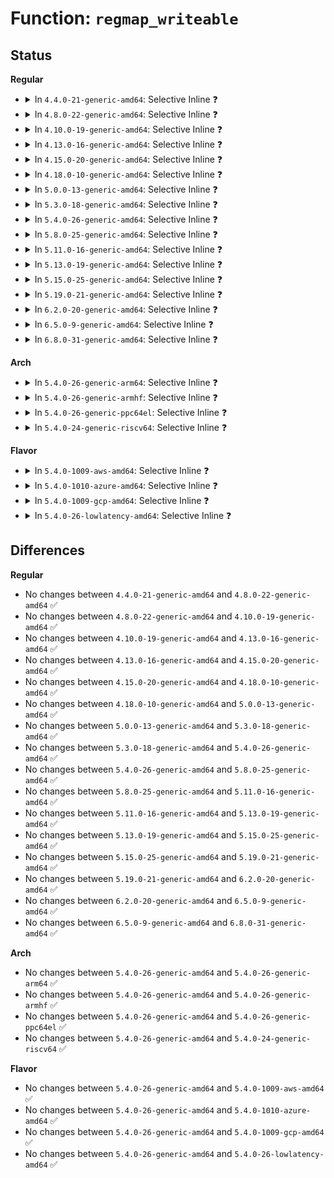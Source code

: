 # Function: <code>regmap_writeable</code>

## Status
<b>Regular</b>
<ul>
<li>
<details>
<summary>In <code>4.4.0-21-generic-amd64</code>: Selective Inline ❓</summary>

```c
bool regmap_writeable(struct regmap * map, unsigned int reg)
```

```json
{
  "name": "regmap_writeable",
  "collision_type": "Unique Global",
  "inline_type": "Selective",
  "funcs": [
    {
      "addr": 18446744071584501488,
      "name": "regmap_writeable",
      "external": true,
      "loc": "drivers/base/regmap/regmap.c:81",
      "file": "drivers/base/regmap/regmap.c",
      "inline": "not declared, inlined",
      "caller_inline": [],
      "caller_func": [
        "drivers/base/regmap/regmap.c:_regmap_write",
        "drivers/base/regmap/regcache.c:regcache_default_sync",
        "drivers/base/regmap/regcache.c:regcache_sync_block",
        "drivers/base/regmap/regcache.c:regcache_sync_block",
        "drivers/base/regmap/regmap-debugfs.c:regmap_access_read_file",
        "drivers/base/regmap/regmap-debugfs.c:regmap_access_read_file"
      ]
    }
  ],
  "symbols": [
    {
      "addr": 18446744071584501488,
      "name": "regmap_writeable",
      "section": ".text",
      "bind": "STB_GLOBAL",
      "size": 73
    }
  ]
}
```
</details>
</li>
<li>
<details>
<summary>In <code>4.8.0-22-generic-amd64</code>: Selective Inline ❓</summary>

```c
bool regmap_writeable(struct regmap * map, unsigned int reg)
```

```json
{
  "name": "regmap_writeable",
  "collision_type": "Unique Global",
  "inline_type": "Selective",
  "funcs": [
    {
      "addr": 18446744071584848240,
      "name": "regmap_writeable",
      "external": true,
      "loc": "drivers/base/regmap/regmap.c:82",
      "file": "drivers/base/regmap/regmap.c",
      "inline": "not declared, inlined",
      "caller_inline": [],
      "caller_func": [
        "drivers/base/regmap/regmap.c:_regmap_write",
        "drivers/base/regmap/regcache.c:regcache_sync_block",
        "drivers/base/regmap/regcache.c:regcache_sync_block",
        "drivers/base/regmap/regcache.c:regcache_default_sync",
        "drivers/base/regmap/regmap-debugfs.c:regmap_access_show",
        "drivers/base/regmap/regmap-debugfs.c:regmap_access_show"
      ]
    }
  ],
  "symbols": [
    {
      "addr": 18446744071584848240,
      "name": "regmap_writeable",
      "section": ".text",
      "bind": "STB_GLOBAL",
      "size": 75
    }
  ]
}
```
</details>
</li>
<li>
<details>
<summary>In <code>4.10.0-19-generic-amd64</code>: Selective Inline ❓</summary>

```c
bool regmap_writeable(struct regmap * map, unsigned int reg)
```

```json
{
  "name": "regmap_writeable",
  "collision_type": "Unique Global",
  "inline_type": "Selective",
  "funcs": [
    {
      "addr": 18446744071585041616,
      "name": "regmap_writeable",
      "external": true,
      "loc": "drivers/base/regmap/regmap.c:82",
      "file": "drivers/base/regmap/regmap.c",
      "inline": "not declared, inlined",
      "caller_inline": [],
      "caller_func": [
        "drivers/base/regmap/regmap.c:_regmap_write",
        "drivers/base/regmap/regcache.c:regcache_sync_block",
        "drivers/base/regmap/regcache.c:regcache_sync_block",
        "drivers/base/regmap/regcache.c:regcache_default_sync",
        "drivers/base/regmap/regmap-debugfs.c:regmap_access_show",
        "drivers/base/regmap/regmap-debugfs.c:regmap_access_show"
      ]
    }
  ],
  "symbols": [
    {
      "addr": 18446744071585041616,
      "name": "regmap_writeable",
      "section": ".text",
      "bind": "STB_GLOBAL",
      "size": 75
    }
  ]
}
```
</details>
</li>
<li>
<details>
<summary>In <code>4.13.0-16-generic-amd64</code>: Selective Inline ❓</summary>

```c
bool regmap_writeable(struct regmap * map, unsigned int reg)
```

```json
{
  "name": "regmap_writeable",
  "collision_type": "Unique Global",
  "inline_type": "Selective",
  "funcs": [
    {
      "addr": 18446744071585126064,
      "name": "regmap_writeable",
      "external": true,
      "loc": "drivers/base/regmap/regmap.c:82",
      "file": "drivers/base/regmap/regmap.c",
      "inline": "not declared, inlined",
      "caller_inline": [],
      "caller_func": [
        "drivers/base/regmap/regmap.c:_regmap_write",
        "drivers/base/regmap/regcache.c:regcache_sync_block",
        "drivers/base/regmap/regcache.c:regcache_sync_block",
        "drivers/base/regmap/regcache.c:regcache_default_sync",
        "drivers/base/regmap/regmap-debugfs.c:regmap_access_show",
        "drivers/base/regmap/regmap-debugfs.c:regmap_access_show"
      ]
    }
  ],
  "symbols": [
    {
      "addr": 18446744071585126064,
      "name": "regmap_writeable",
      "section": ".text",
      "bind": "STB_GLOBAL",
      "size": 71
    }
  ]
}
```
</details>
</li>
<li>
<details>
<summary>In <code>4.15.0-20-generic-amd64</code>: Selective Inline ❓</summary>

```c
bool regmap_writeable(struct regmap * map, unsigned int reg)
```

```json
{
  "name": "regmap_writeable",
  "collision_type": "Unique Global",
  "inline_type": "Selective",
  "funcs": [
    {
      "addr": 18446744071585552480,
      "name": "regmap_writeable",
      "external": true,
      "loc": "drivers/base/regmap/regmap.c:83",
      "file": "drivers/base/regmap/regmap.c",
      "inline": "not declared, inlined",
      "caller_inline": [],
      "caller_func": [
        "drivers/base/regmap/regmap.c:_regmap_write",
        "drivers/base/regmap/regcache.c:regcache_sync_block",
        "drivers/base/regmap/regcache.c:regcache_sync_block",
        "drivers/base/regmap/regcache.c:regcache_default_sync",
        "drivers/base/regmap/regmap-debugfs.c:regmap_access_show",
        "drivers/base/regmap/regmap-debugfs.c:regmap_access_show"
      ]
    }
  ],
  "symbols": [
    {
      "addr": 18446744071585552480,
      "name": "regmap_writeable",
      "section": ".text",
      "bind": "STB_GLOBAL",
      "size": 74
    }
  ]
}
```
</details>
</li>
<li>
<details>
<summary>In <code>4.18.0-10-generic-amd64</code>: Selective Inline ❓</summary>

```c
bool regmap_writeable(struct regmap * map, unsigned int reg)
```

```json
{
  "name": "regmap_writeable",
  "collision_type": "Unique Global",
  "inline_type": "Selective",
  "funcs": [
    {
      "addr": 18446744071585796656,
      "name": "regmap_writeable",
      "external": true,
      "loc": "drivers/base/regmap/regmap.c:83",
      "file": "drivers/base/regmap/regmap.c",
      "inline": "not declared, inlined",
      "caller_inline": [],
      "caller_func": [
        "drivers/base/regmap/regmap.c:_regmap_write",
        "drivers/base/regmap/regcache.c:regcache_sync_block",
        "drivers/base/regmap/regcache.c:regcache_sync_block",
        "drivers/base/regmap/regcache.c:regcache_default_sync",
        "drivers/base/regmap/regmap-debugfs.c:regmap_access_show",
        "drivers/base/regmap/regmap-debugfs.c:regmap_access_show"
      ]
    }
  ],
  "symbols": [
    {
      "addr": 18446744071585796656,
      "name": "regmap_writeable",
      "section": ".text",
      "bind": "STB_GLOBAL",
      "size": 73
    }
  ]
}
```
</details>
</li>
<li>
<details>
<summary>In <code>5.0.0-13-generic-amd64</code>: Selective Inline ❓</summary>

```c
bool regmap_writeable(struct regmap * map, unsigned int reg)
```

```json
{
  "name": "regmap_writeable",
  "collision_type": "Unique Global",
  "inline_type": "Selective",
  "funcs": [
    {
      "addr": 18446744071585929888,
      "name": "regmap_writeable",
      "external": true,
      "loc": "drivers/base/regmap/regmap.c:93",
      "file": "drivers/base/regmap/regmap.c",
      "inline": "not declared, inlined",
      "caller_inline": [],
      "caller_func": [
        "drivers/base/regmap/regmap.c:_regmap_write",
        "drivers/base/regmap/regcache.c:regcache_sync_block",
        "drivers/base/regmap/regcache.c:regcache_sync_block",
        "drivers/base/regmap/regcache.c:regcache_default_sync",
        "drivers/base/regmap/regmap-debugfs.c:regmap_access_show",
        "drivers/base/regmap/regmap-debugfs.c:regmap_access_show"
      ]
    }
  ],
  "symbols": [
    {
      "addr": 18446744071585929888,
      "name": "regmap_writeable",
      "section": ".text",
      "bind": "STB_GLOBAL",
      "size": 73
    }
  ]
}
```
</details>
</li>
<li>
<details>
<summary>In <code>5.3.0-18-generic-amd64</code>: Selective Inline ❓</summary>

```c
bool regmap_writeable(struct regmap * map, unsigned int reg)
```

```json
{
  "name": "regmap_writeable",
  "collision_type": "Unique Global",
  "inline_type": "Selective",
  "funcs": [
    {
      "addr": 18446744071586171424,
      "name": "regmap_writeable",
      "external": true,
      "loc": "drivers/base/regmap/regmap.c:89",
      "file": "drivers/base/regmap/regmap.c",
      "inline": "not declared, inlined",
      "caller_inline": [],
      "caller_func": [
        "drivers/base/regmap/regmap.c:_regmap_write",
        "drivers/base/regmap/regmap.c:_regmap_raw_write_impl",
        "drivers/base/regmap/regmap.c:_regmap_raw_write_impl",
        "drivers/base/regmap/regcache.c:regcache_sync_block",
        "drivers/base/regmap/regcache.c:regcache_sync_block",
        "drivers/base/regmap/regcache.c:regcache_default_sync",
        "drivers/base/regmap/regmap-debugfs.c:regmap_access_show",
        "drivers/base/regmap/regmap-debugfs.c:regmap_access_show"
      ]
    }
  ],
  "symbols": [
    {
      "addr": 18446744071586171424,
      "name": "regmap_writeable",
      "section": ".text",
      "bind": "STB_GLOBAL",
      "size": 73
    }
  ]
}
```
</details>
</li>
<li>
<details>
<summary>In <code>5.4.0-26-generic-amd64</code>: Selective Inline ❓</summary>

```c
bool regmap_writeable(struct regmap * map, unsigned int reg)
```

```json
{
  "name": "regmap_writeable",
  "collision_type": "Unique Global",
  "inline_type": "Selective",
  "funcs": [
    {
      "addr": 18446744071586319824,
      "name": "regmap_writeable",
      "external": true,
      "loc": "drivers/base/regmap/regmap.c:89",
      "file": "drivers/base/regmap/regmap.c",
      "inline": "not declared, inlined",
      "caller_inline": [],
      "caller_func": [
        "drivers/base/regmap/regmap.c:_regmap_write",
        "drivers/base/regmap/regmap.c:_regmap_raw_write_impl",
        "drivers/base/regmap/regcache.c:regcache_sync_block",
        "drivers/base/regmap/regcache.c:regcache_sync_block",
        "drivers/base/regmap/regcache.c:regcache_default_sync",
        "drivers/base/regmap/regmap-debugfs.c:regmap_access_show",
        "drivers/base/regmap/regmap-debugfs.c:regmap_access_show"
      ]
    }
  ],
  "symbols": [
    {
      "addr": 18446744071586319824,
      "name": "regmap_writeable",
      "section": ".text",
      "bind": "STB_GLOBAL",
      "size": 73
    }
  ]
}
```
</details>
</li>
<li>
<details>
<summary>In <code>5.8.0-25-generic-amd64</code>: Selective Inline ❓</summary>

```c
bool regmap_writeable(struct regmap * map, unsigned int reg)
```

```json
{
  "name": "regmap_writeable",
  "collision_type": "Unique Global",
  "inline_type": "Selective",
  "funcs": [
    {
      "addr": 18446744071587089664,
      "name": "regmap_writeable",
      "external": true,
      "loc": "drivers/base/regmap/regmap.c:90",
      "file": "drivers/base/regmap/regmap.c",
      "inline": "not declared, inlined",
      "caller_inline": [],
      "caller_func": [
        "drivers/base/regmap/regmap.c:_regmap_write",
        "drivers/base/regmap/regmap.c:_regmap_raw_write_impl",
        "drivers/base/regmap/regcache.c:regcache_sync_block_raw",
        "drivers/base/regmap/regcache.c:regcache_sync_block_single",
        "drivers/base/regmap/regcache.c:regcache_default_sync",
        "drivers/base/regmap/regmap-debugfs.c:regmap_access_show",
        "drivers/base/regmap/regmap-debugfs.c:regmap_access_show"
      ]
    }
  ],
  "symbols": [
    {
      "addr": 18446744071587089664,
      "name": "regmap_writeable",
      "section": ".text",
      "bind": "STB_GLOBAL",
      "size": 73
    }
  ]
}
```
</details>
</li>
<li>
<details>
<summary>In <code>5.11.0-16-generic-amd64</code>: Selective Inline ❓</summary>

```c
bool regmap_writeable(struct regmap * map, unsigned int reg)
```

```json
{
  "name": "regmap_writeable",
  "collision_type": "Unique Global",
  "inline_type": "Selective",
  "funcs": [
    {
      "addr": 18446744071587175872,
      "name": "regmap_writeable",
      "external": true,
      "loc": "drivers/base/regmap/regmap.c:90",
      "file": "drivers/base/regmap/regmap.c",
      "inline": "not declared, inlined",
      "caller_inline": [],
      "caller_func": [
        "drivers/base/regmap/regmap.c:_regmap_write",
        "drivers/base/regmap/regmap.c:_regmap_raw_write_impl",
        "drivers/base/regmap/regcache.c:regcache_sync_block_raw",
        "drivers/base/regmap/regcache.c:regcache_sync_block_single",
        "drivers/base/regmap/regcache.c:regcache_default_sync",
        "drivers/base/regmap/regmap-debugfs.c:regmap_access_show",
        "drivers/base/regmap/regmap-debugfs.c:regmap_access_show"
      ]
    }
  ],
  "symbols": [
    {
      "addr": 18446744071587175872,
      "name": "regmap_writeable",
      "section": ".text",
      "bind": "STB_GLOBAL",
      "size": 73
    }
  ]
}
```
</details>
</li>
<li>
<details>
<summary>In <code>5.13.0-19-generic-amd64</code>: Selective Inline ❓</summary>

```c
bool regmap_writeable(struct regmap * map, unsigned int reg)
```

```json
{
  "name": "regmap_writeable",
  "collision_type": "Unique Global",
  "inline_type": "Selective",
  "funcs": [
    {
      "addr": 18446744071587063408,
      "name": "regmap_writeable",
      "external": true,
      "loc": "drivers/base/regmap/regmap.c:90",
      "file": "drivers/base/regmap/regmap.c",
      "inline": "not declared, inlined",
      "caller_inline": [],
      "caller_func": [
        "drivers/base/regmap/regmap.c:_regmap_write",
        "drivers/base/regmap/regmap.c:_regmap_raw_write_impl",
        "drivers/base/regmap/regcache.c:regcache_sync_block",
        "drivers/base/regmap/regcache.c:regcache_sync_block",
        "drivers/base/regmap/regcache.c:regcache_default_sync",
        "drivers/base/regmap/regmap-debugfs.c:regmap_access_show",
        "drivers/base/regmap/regmap-debugfs.c:regmap_access_show"
      ]
    }
  ],
  "symbols": [
    {
      "addr": 18446744071587063408,
      "name": "regmap_writeable",
      "section": ".text",
      "bind": "STB_GLOBAL",
      "size": 73
    }
  ]
}
```
</details>
</li>
<li>
<details>
<summary>In <code>5.15.0-25-generic-amd64</code>: Selective Inline ❓</summary>

```c
bool regmap_writeable(struct regmap * map, unsigned int reg)
```

```json
{
  "name": "regmap_writeable",
  "collision_type": "Unique Global",
  "inline_type": "Selective",
  "funcs": [
    {
      "addr": 18446744071587634240,
      "name": "regmap_writeable",
      "external": true,
      "loc": "drivers/base/regmap/regmap.c:90",
      "file": "drivers/base/regmap/regmap.c",
      "inline": "not declared, inlined",
      "caller_inline": [],
      "caller_func": [
        "drivers/base/regmap/regmap.c:_regmap_write",
        "drivers/base/regmap/regmap.c:_regmap_raw_write_impl",
        "drivers/base/regmap/regcache.c:regcache_sync_block",
        "drivers/base/regmap/regcache.c:regcache_sync_block",
        "drivers/base/regmap/regcache.c:regcache_default_sync",
        "drivers/base/regmap/regmap-debugfs.c:regmap_access_show",
        "drivers/base/regmap/regmap-debugfs.c:regmap_access_show"
      ]
    }
  ],
  "symbols": [
    {
      "addr": 18446744071587634240,
      "name": "regmap_writeable",
      "section": ".text",
      "bind": "STB_GLOBAL",
      "size": 73
    }
  ]
}
```
</details>
</li>
<li>
<details>
<summary>In <code>5.19.0-21-generic-amd64</code>: Selective Inline ❓</summary>

```c
bool regmap_writeable(struct regmap * map, unsigned int reg)
```

```json
{
  "name": "regmap_writeable",
  "collision_type": "Unique Global",
  "inline_type": "Selective",
  "funcs": [
    {
      "addr": 18446744071588977296,
      "name": "regmap_writeable",
      "external": true,
      "loc": "drivers/base/regmap/regmap.c:90",
      "file": "drivers/base/regmap/regmap.c",
      "inline": "not declared, inlined",
      "caller_inline": [],
      "caller_func": [
        "drivers/base/regmap/regmap.c:_regmap_write",
        "drivers/base/regmap/regmap.c:_regmap_raw_write_impl",
        "drivers/base/regmap/regcache.c:regcache_sync_block",
        "drivers/base/regmap/regcache.c:regcache_sync_block",
        "drivers/base/regmap/regcache.c:regcache_default_sync",
        "drivers/base/regmap/regmap-debugfs.c:regmap_access_show",
        "drivers/base/regmap/regmap-debugfs.c:regmap_access_show"
      ]
    }
  ],
  "symbols": [
    {
      "addr": 18446744071588977296,
      "name": "regmap_writeable",
      "section": ".text",
      "bind": "STB_GLOBAL",
      "size": 103
    }
  ]
}
```
</details>
</li>
<li>
<details>
<summary>In <code>6.2.0-20-generic-amd64</code>: Selective Inline ❓</summary>

```c
bool regmap_writeable(struct regmap * map, unsigned int reg)
```

```json
{
  "name": "regmap_writeable",
  "collision_type": "Unique Global",
  "inline_type": "Selective",
  "funcs": [
    {
      "addr": 18446744071590497312,
      "name": "regmap_writeable",
      "external": true,
      "loc": "drivers/base/regmap/regmap.c:90",
      "file": "drivers/base/regmap/regmap.c",
      "inline": "not declared, inlined",
      "caller_inline": [],
      "caller_func": [
        "drivers/base/regmap/regmap.c:_regmap_write",
        "drivers/base/regmap/regmap.c:_regmap_raw_write_impl",
        "drivers/base/regmap/regcache.c:regcache_sync_block",
        "drivers/base/regmap/regcache.c:regcache_sync_block",
        "drivers/base/regmap/regcache.c:regcache_default_sync",
        "drivers/base/regmap/regmap-debugfs.c:regmap_access_show",
        "drivers/base/regmap/regmap-debugfs.c:regmap_access_show"
      ]
    }
  ],
  "symbols": [
    {
      "addr": 18446744071590497312,
      "name": "regmap_writeable",
      "section": ".text",
      "bind": "STB_GLOBAL",
      "size": 103
    }
  ]
}
```
</details>
</li>
<li>
<details>
<summary>In <code>6.5.0-9-generic-amd64</code>: Selective Inline ❓</summary>

```c
bool regmap_writeable(struct regmap * map, unsigned int reg)
```

```json
{
  "name": "regmap_writeable",
  "collision_type": "Unique Global",
  "inline_type": "Selective",
  "funcs": [
    {
      "addr": 18446744071590821008,
      "name": "regmap_writeable",
      "external": true,
      "loc": "drivers/base/regmap/regmap.c:90",
      "file": "drivers/base/regmap/regmap.c",
      "inline": "not declared, inlined",
      "caller_inline": [],
      "caller_func": [
        "drivers/base/regmap/regmap.c:_regmap_write",
        "drivers/base/regmap/regmap.c:_regmap_raw_write_impl",
        "drivers/base/regmap/regcache.c:regcache_sync_block",
        "drivers/base/regmap/regcache.c:regcache_sync_block",
        "drivers/base/regmap/regcache.c:regcache_default_sync",
        "drivers/base/regmap/regcache.c:regcache_reg_needs_sync",
        "drivers/base/regmap/regmap-debugfs.c:regmap_access_show",
        "drivers/base/regmap/regmap-debugfs.c:regmap_access_show"
      ]
    }
  ],
  "symbols": [
    {
      "addr": 18446744071590821008,
      "name": "regmap_writeable",
      "section": ".text",
      "bind": "STB_GLOBAL",
      "size": 103
    }
  ]
}
```
</details>
</li>
<li>
<details>
<summary>In <code>6.8.0-31-generic-amd64</code>: Selective Inline ❓</summary>

```c
bool regmap_writeable(struct regmap * map, unsigned int reg)
```

```json
{
  "name": "regmap_writeable",
  "collision_type": "Unique Global",
  "inline_type": "Selective",
  "funcs": [
    {
      "addr": 18446744071591164096,
      "name": "regmap_writeable",
      "external": true,
      "loc": "drivers/base/regmap/regmap.c:90",
      "file": "drivers/base/regmap/regmap.c",
      "inline": "not declared, inlined",
      "caller_inline": [],
      "caller_func": [
        "drivers/base/regmap/regmap.c:_regmap_write",
        "drivers/base/regmap/regmap.c:_regmap_raw_write_impl",
        "drivers/base/regmap/regcache.c:regcache_sync_block",
        "drivers/base/regmap/regcache.c:regcache_sync_block",
        "drivers/base/regmap/regcache.c:regcache_default_sync",
        "drivers/base/regmap/regcache.c:regcache_reg_needs_sync",
        "drivers/base/regmap/regmap-debugfs.c:regmap_access_show",
        "drivers/base/regmap/regmap-debugfs.c:regmap_access_show"
      ]
    }
  ],
  "symbols": [
    {
      "addr": 18446744071591164096,
      "name": "regmap_writeable",
      "section": ".text",
      "bind": "STB_GLOBAL",
      "size": 103
    }
  ]
}
```
</details>
</li>
</ul>
<b>Arch</b>
<ul>
<li>
<details>
<summary>In <code>5.4.0-26-generic-arm64</code>: Selective Inline ❓</summary>

```c
bool regmap_writeable(struct regmap * map, unsigned int reg)
```

```json
{
  "name": "regmap_writeable",
  "collision_type": "Unique Global",
  "inline_type": "Selective",
  "funcs": [
    {
      "addr": 18446603336499155512,
      "name": "regmap_writeable",
      "external": true,
      "loc": "drivers/base/regmap/regmap.c:89",
      "file": "drivers/base/regmap/regmap.c",
      "inline": "not declared, inlined",
      "caller_inline": [],
      "caller_func": [
        "drivers/base/regmap/regmap.c:_regmap_write",
        "drivers/base/regmap/regmap.c:_regmap_raw_write_impl",
        "drivers/base/regmap/regcache.c:regcache_sync_block",
        "drivers/base/regmap/regcache.c:regcache_sync_block",
        "drivers/base/regmap/regcache.c:regcache_default_sync",
        "drivers/base/regmap/regmap-debugfs.c:regmap_access_show",
        "drivers/base/regmap/regmap-debugfs.c:regmap_access_show"
      ]
    }
  ],
  "symbols": [
    {
      "addr": 18446603336499155512,
      "name": "regmap_writeable",
      "section": ".text",
      "bind": "STB_GLOBAL",
      "size": 136
    }
  ]
}
```
</details>
</li>
<li>
<details>
<summary>In <code>5.4.0-26-generic-armhf</code>: Selective Inline ❓</summary>

```c
bool regmap_writeable(struct regmap * map, unsigned int reg)
```

```json
{
  "name": "regmap_writeable",
  "collision_type": "Unique Global",
  "inline_type": "Selective",
  "funcs": [
    {
      "addr": 3231691368,
      "name": "regmap_writeable",
      "external": true,
      "loc": "drivers/base/regmap/regmap.c:89",
      "file": "drivers/base/regmap/regmap.c",
      "inline": "not declared, inlined",
      "caller_inline": [],
      "caller_func": [
        "drivers/base/regmap/regmap.c:_regmap_write",
        "drivers/base/regmap/regmap.c:_regmap_raw_write_impl",
        "drivers/base/regmap/regcache.c:regcache_sync_block",
        "drivers/base/regmap/regcache.c:regcache_sync_block",
        "drivers/base/regmap/regcache.c:regcache_default_sync",
        "drivers/base/regmap/regmap-debugfs.c:regmap_access_show",
        "drivers/base/regmap/regmap-debugfs.c:regmap_access_show"
      ]
    }
  ],
  "symbols": [
    {
      "addr": 3231691368,
      "name": "regmap_writeable",
      "section": ".text",
      "bind": "STB_GLOBAL",
      "size": 96
    }
  ]
}
```
</details>
</li>
<li>
<details>
<summary>In <code>5.4.0-26-generic-ppc64el</code>: Selective Inline ❓</summary>

```c
bool regmap_writeable(struct regmap * map, unsigned int reg)
```

```json
{
  "name": "regmap_writeable",
  "collision_type": "Unique Global",
  "inline_type": "Selective",
  "funcs": [
    {
      "addr": 13835058055292352080,
      "name": "regmap_writeable",
      "external": true,
      "loc": "drivers/base/regmap/regmap.c:89",
      "file": "drivers/base/regmap/regmap.c",
      "inline": "not declared, inlined",
      "caller_inline": [],
      "caller_func": [
        "drivers/base/regmap/regmap.c:_regmap_write",
        "drivers/base/regmap/regmap.c:_regmap_raw_write_impl",
        "drivers/base/regmap/regcache.c:regcache_sync_block",
        "drivers/base/regmap/regcache.c:regcache_sync_block",
        "drivers/base/regmap/regcache.c:regcache_default_sync",
        "drivers/base/regmap/regmap-debugfs.c:regmap_access_show",
        "drivers/base/regmap/regmap-debugfs.c:regmap_access_show"
      ]
    }
  ],
  "symbols": [
    {
      "addr": 13835058055292352080,
      "name": "regmap_writeable",
      "section": ".text",
      "bind": "STB_GLOBAL",
      "size": 152
    }
  ]
}
```
</details>
</li>
<li>
<details>
<summary>In <code>5.4.0-24-generic-riscv64</code>: Selective Inline ❓</summary>

```c
bool regmap_writeable(struct regmap * map, unsigned int reg)
```

```json
{
  "name": "regmap_writeable",
  "collision_type": "Unique Global",
  "inline_type": "Selective",
  "funcs": [
    {
      "addr": 18446743936276456756,
      "name": "regmap_writeable",
      "external": true,
      "loc": "drivers/base/regmap/regmap.c:89",
      "file": "drivers/base/regmap/regmap.c",
      "inline": "not declared, inlined",
      "caller_inline": [],
      "caller_func": [
        "drivers/base/regmap/regmap.c:_regmap_write",
        "drivers/base/regmap/regmap.c:_regmap_raw_write_impl",
        "drivers/base/regmap/regcache.c:regcache_sync_block",
        "drivers/base/regmap/regcache.c:regcache_sync_block",
        "drivers/base/regmap/regcache.c:regcache_default_sync",
        "drivers/base/regmap/regmap-debugfs.c:regmap_access_show",
        "drivers/base/regmap/regmap-debugfs.c:regmap_access_show"
      ]
    }
  ],
  "symbols": [
    {
      "addr": 18446743936276456756,
      "name": "regmap_writeable",
      "section": ".text",
      "bind": "STB_GLOBAL",
      "size": 94
    }
  ]
}
```
</details>
</li>
</ul>
<b>Flavor</b>
<ul>
<li>
<details>
<summary>In <code>5.4.0-1009-aws-amd64</code>: Selective Inline ❓</summary>

```c
bool regmap_writeable(struct regmap * map, unsigned int reg)
```

```json
{
  "name": "regmap_writeable",
  "collision_type": "Unique Global",
  "inline_type": "Selective",
  "funcs": [
    {
      "addr": 18446744071586083072,
      "name": "regmap_writeable",
      "external": true,
      "loc": "drivers/base/regmap/regmap.c:89",
      "file": "drivers/base/regmap/regmap.c",
      "inline": "not declared, inlined",
      "caller_inline": [],
      "caller_func": [
        "drivers/base/regmap/regmap.c:_regmap_write",
        "drivers/base/regmap/regmap.c:_regmap_raw_write_impl",
        "drivers/base/regmap/regcache.c:regcache_sync_block",
        "drivers/base/regmap/regcache.c:regcache_sync_block",
        "drivers/base/regmap/regcache.c:regcache_default_sync",
        "drivers/base/regmap/regmap-debugfs.c:regmap_access_show",
        "drivers/base/regmap/regmap-debugfs.c:regmap_access_show"
      ]
    }
  ],
  "symbols": [
    {
      "addr": 18446744071586083072,
      "name": "regmap_writeable",
      "section": ".text",
      "bind": "STB_GLOBAL",
      "size": 73
    }
  ]
}
```
</details>
</li>
<li>
<details>
<summary>In <code>5.4.0-1010-azure-amd64</code>: Selective Inline ❓</summary>

```c
bool regmap_writeable(struct regmap * map, unsigned int reg)
```

```json
{
  "name": "regmap_writeable",
  "collision_type": "Unique Global",
  "inline_type": "Selective",
  "funcs": [
    {
      "addr": 18446744071585929024,
      "name": "regmap_writeable",
      "external": true,
      "loc": "drivers/base/regmap/regmap.c:89",
      "file": "drivers/base/regmap/regmap.c",
      "inline": "not declared, inlined",
      "caller_inline": [],
      "caller_func": [
        "drivers/base/regmap/regmap.c:_regmap_write",
        "drivers/base/regmap/regmap.c:_regmap_raw_write_impl",
        "drivers/base/regmap/regcache.c:regcache_sync_block",
        "drivers/base/regmap/regcache.c:regcache_sync_block",
        "drivers/base/regmap/regcache.c:regcache_default_sync",
        "drivers/base/regmap/regmap-debugfs.c:regmap_access_show",
        "drivers/base/regmap/regmap-debugfs.c:regmap_access_show"
      ]
    }
  ],
  "symbols": [
    {
      "addr": 18446744071585929024,
      "name": "regmap_writeable",
      "section": ".text",
      "bind": "STB_GLOBAL",
      "size": 73
    }
  ]
}
```
</details>
</li>
<li>
<details>
<summary>In <code>5.4.0-1009-gcp-amd64</code>: Selective Inline ❓</summary>

```c
bool regmap_writeable(struct regmap * map, unsigned int reg)
```

```json
{
  "name": "regmap_writeable",
  "collision_type": "Unique Global",
  "inline_type": "Selective",
  "funcs": [
    {
      "addr": 18446744071586267792,
      "name": "regmap_writeable",
      "external": true,
      "loc": "drivers/base/regmap/regmap.c:89",
      "file": "drivers/base/regmap/regmap.c",
      "inline": "not declared, inlined",
      "caller_inline": [],
      "caller_func": [
        "drivers/base/regmap/regmap.c:_regmap_write",
        "drivers/base/regmap/regmap.c:_regmap_raw_write_impl",
        "drivers/base/regmap/regcache.c:regcache_sync_block",
        "drivers/base/regmap/regcache.c:regcache_sync_block",
        "drivers/base/regmap/regcache.c:regcache_default_sync",
        "drivers/base/regmap/regmap-debugfs.c:regmap_access_show",
        "drivers/base/regmap/regmap-debugfs.c:regmap_access_show"
      ]
    }
  ],
  "symbols": [
    {
      "addr": 18446744071586267792,
      "name": "regmap_writeable",
      "section": ".text",
      "bind": "STB_GLOBAL",
      "size": 73
    }
  ]
}
```
</details>
</li>
<li>
<details>
<summary>In <code>5.4.0-26-lowlatency-amd64</code>: Selective Inline ❓</summary>

```c
bool regmap_writeable(struct regmap * map, unsigned int reg)
```

```json
{
  "name": "regmap_writeable",
  "collision_type": "Unique Global",
  "inline_type": "Selective",
  "funcs": [
    {
      "addr": 18446744071586378880,
      "name": "regmap_writeable",
      "external": true,
      "loc": "drivers/base/regmap/regmap.c:89",
      "file": "drivers/base/regmap/regmap.c",
      "inline": "not declared, inlined",
      "caller_inline": [],
      "caller_func": [
        "drivers/base/regmap/regmap.c:_regmap_write",
        "drivers/base/regmap/regmap.c:_regmap_raw_write_impl",
        "drivers/base/regmap/regcache.c:regcache_sync_block",
        "drivers/base/regmap/regcache.c:regcache_sync_block",
        "drivers/base/regmap/regcache.c:regcache_default_sync",
        "drivers/base/regmap/regmap-debugfs.c:regmap_access_show",
        "drivers/base/regmap/regmap-debugfs.c:regmap_access_show"
      ]
    }
  ],
  "symbols": [
    {
      "addr": 18446744071586378880,
      "name": "regmap_writeable",
      "section": ".text",
      "bind": "STB_GLOBAL",
      "size": 73
    }
  ]
}
```
</details>
</li>
</ul>

## Differences
<b>Regular</b>
<ul>
<li>
No changes between <code>4.4.0-21-generic-amd64</code> and <code>4.8.0-22-generic-amd64</code> ✅
</li>
<li>
No changes between <code>4.8.0-22-generic-amd64</code> and <code>4.10.0-19-generic-amd64</code> ✅
</li>
<li>
No changes between <code>4.10.0-19-generic-amd64</code> and <code>4.13.0-16-generic-amd64</code> ✅
</li>
<li>
No changes between <code>4.13.0-16-generic-amd64</code> and <code>4.15.0-20-generic-amd64</code> ✅
</li>
<li>
No changes between <code>4.15.0-20-generic-amd64</code> and <code>4.18.0-10-generic-amd64</code> ✅
</li>
<li>
No changes between <code>4.18.0-10-generic-amd64</code> and <code>5.0.0-13-generic-amd64</code> ✅
</li>
<li>
No changes between <code>5.0.0-13-generic-amd64</code> and <code>5.3.0-18-generic-amd64</code> ✅
</li>
<li>
No changes between <code>5.3.0-18-generic-amd64</code> and <code>5.4.0-26-generic-amd64</code> ✅
</li>
<li>
No changes between <code>5.4.0-26-generic-amd64</code> and <code>5.8.0-25-generic-amd64</code> ✅
</li>
<li>
No changes between <code>5.8.0-25-generic-amd64</code> and <code>5.11.0-16-generic-amd64</code> ✅
</li>
<li>
No changes between <code>5.11.0-16-generic-amd64</code> and <code>5.13.0-19-generic-amd64</code> ✅
</li>
<li>
No changes between <code>5.13.0-19-generic-amd64</code> and <code>5.15.0-25-generic-amd64</code> ✅
</li>
<li>
No changes between <code>5.15.0-25-generic-amd64</code> and <code>5.19.0-21-generic-amd64</code> ✅
</li>
<li>
No changes between <code>5.19.0-21-generic-amd64</code> and <code>6.2.0-20-generic-amd64</code> ✅
</li>
<li>
No changes between <code>6.2.0-20-generic-amd64</code> and <code>6.5.0-9-generic-amd64</code> ✅
</li>
<li>
No changes between <code>6.5.0-9-generic-amd64</code> and <code>6.8.0-31-generic-amd64</code> ✅
</li>
</ul>
<b>Arch</b>
<ul>
<li>
No changes between <code>5.4.0-26-generic-amd64</code> and <code>5.4.0-26-generic-arm64</code> ✅
</li>
<li>
No changes between <code>5.4.0-26-generic-amd64</code> and <code>5.4.0-26-generic-armhf</code> ✅
</li>
<li>
No changes between <code>5.4.0-26-generic-amd64</code> and <code>5.4.0-26-generic-ppc64el</code> ✅
</li>
<li>
No changes between <code>5.4.0-26-generic-amd64</code> and <code>5.4.0-24-generic-riscv64</code> ✅
</li>
</ul>
<b>Flavor</b>
<ul>
<li>
No changes between <code>5.4.0-26-generic-amd64</code> and <code>5.4.0-1009-aws-amd64</code> ✅
</li>
<li>
No changes between <code>5.4.0-26-generic-amd64</code> and <code>5.4.0-1010-azure-amd64</code> ✅
</li>
<li>
No changes between <code>5.4.0-26-generic-amd64</code> and <code>5.4.0-1009-gcp-amd64</code> ✅
</li>
<li>
No changes between <code>5.4.0-26-generic-amd64</code> and <code>5.4.0-26-lowlatency-amd64</code> ✅
</li>
</ul>
